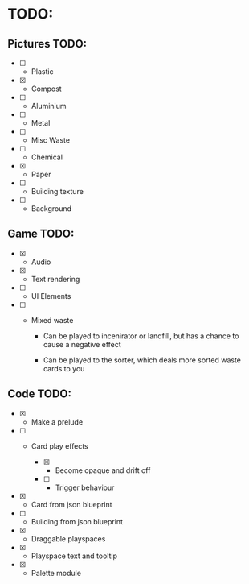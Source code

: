 # TODO:

## Pictures TODO:

- [ ] - Plastic

- [x] - Compost

- [ ] - Aluminium

- [ ] - Metal

- [ ] - Misc Waste

- [ ] - Chemical

- [x] - Paper

- [ ] - Building texture

- [ ] - Background

## Game TODO:

- [x] - Audio

- [x] - Text rendering

- [ ] - UI Elements

- [ ] - Mixed waste

	- Can be played to incenirator or landfill, but has a chance to cause a negative effect

	- Can be played to the sorter, which deals more sorted waste cards to you

## Code TODO:

- [x] - Make a prelude

- [ ] - Card play effects

	- [x] - Become opaque and drift off

	- [ ] - Trigger behaviour

- [x] - Card from json blueprint

- [ ] - Building from json blueprint

- [x] - Draggable playspaces

- [x] - Playspace text and tooltip

- [x] - Palette module
